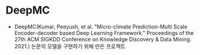 # DeepMC
- DeepMC(Kumar, Peeyush, et al. "Micro-climate Prediction-Multi Scale Encoder-decoder based Deep Learning Framework." Proceedings of the 27th ACM SIGKDD Conference on Knowledge Discovery & Data Mining. 2021.) 논문의 모델을 구현하기 위해 만든 프로젝트